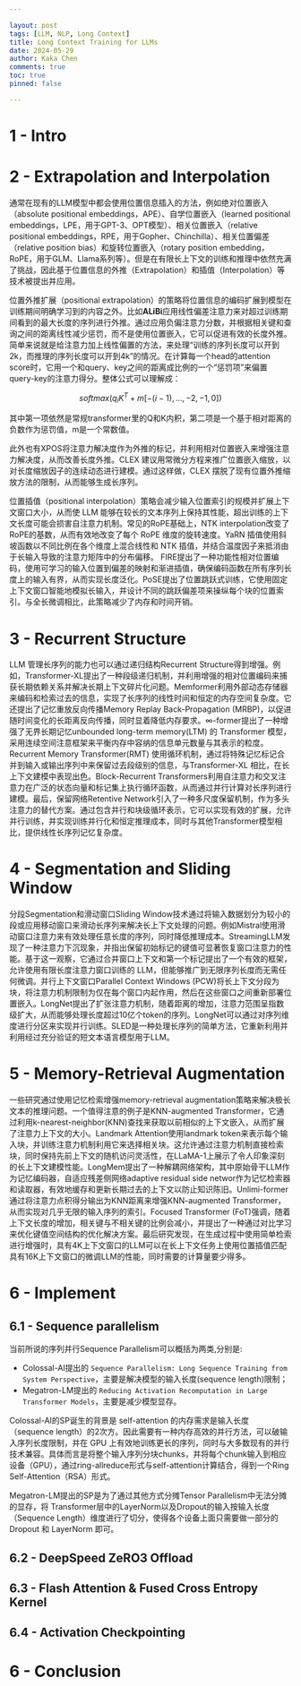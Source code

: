 ```yaml
---

layout: post
tags: [LLM, NLP, Long Context]
title: Long Context Training for LLMs
date: 2024-05-29
author: Kaka Chen
comments: true
toc: true
pinned: false

---
```


# 1 - Intro

# 2 - Extrapolation and Interpolation

通常在现有的LLM模型中都会使用位置信息插入的方法，例如绝对位置嵌入（absolute positional embeddings，APE）、自学位置嵌入（learned positional embeddings，LPE，用于GPT-3、OPT模型）、相关位置嵌入（relative positional embeddings，RPE，用于Gopher、Chinchilla）、相关位置偏差（relative position bias）和旋转位置嵌入（rotary position embedding，RoPE，用于GLM、Llama系列等）。但是在有限长上下文的训练和推理中依然充满了挑战，因此基于位置信息的外推（Extrapolation）和插值（Interpolation）等技术被提出并应用。

位置外推扩展（positional extrapolation）的策略将位置信息的编码扩展到模型在训练期间明确学习到的内容之外。比如**ALiBi**应用线性偏差注意力来对超过训练期间看到的最大长度的序列进行外推。通过应用负偏注意力分数，并根据相关键和查询之间的距离线性减少惩罚，而不是使用位置嵌入，它可以促进有效的长度外推。简单来说就是给注意力加上线性偏置的方法，来处理“训练的序列长度可以开到2k，而推理的序列长度可以开到4k”的情况。在计算每一个head的attention score时，它用一个和query、key之间的距离成比例的一个“惩罚项”来偏置query-key的注意力得分。整体公式可以理解成：

$$softmax(q_iK^T+m [-(i-1),...,-2,-1,0])$$

其中第一项依然是常规transformer里的Q和K内积，第二项是一个基于相对距离的负数作为惩罚值，m是一个常数值。

此外也有XPOS将注意力解决度作为外推的标记，并利用相对位置嵌入来增强注意力解决度，从而改善长度外推。CLEX 建议用常微分方程来推广位置嵌入缩放，以对长度缩放因子的连续动态进行建模。通过这样做，CLEX 摆脱了现有位置外推缩放方法的限制，从而能够生成长序列。

位置插值（positional interpolation）策略会减少输入位置索引的规模并扩展上下文窗口大小，从而使 LLM 能够在较长的文本序列上保持其性能，超出训练的上下文长度可能会损害自注意力机制。常见的RoPE基础上，NTK interpolation改变了RoPE的基数，从而有效地改变了每个 RoPE 维度的旋转速度。YaRN 插值使用斜坡函数以不同比例在各个维度上混合线性和 NTK 插值，并结合温度因子来抵消由于长输入导致的注意力矩阵中的分布偏移。 FIRE提出了一种功能性相对位置编码，使用可学习的输入位置到偏差的映射和渐进插值，确保编码函数在所有序列长度上的输入有界，从而实现长度泛化。PoSE提出了位置跳跃式训练，它使用固定上下文窗口智能地模拟长输入，并设计不同的跳跃偏差项来操纵每个块的位置索引。与全长微调相比，此策略减少了内存和时间开销。

# 3 - Recurrent Structure

LLM 管理长序列的能力也可以通过递归结构Recurrent Structure得到增强。例如，Transformer-XL提出了一种段级递归机制，并利用增强的相对位置编码来捕获长期依赖关系并解决长期上下文碎片化问题。Memformer利用外部动态存储器来编码和检索过去的信息，实现了长序列的线性时间和恒定的内存空间复杂度。它还提出了记忆重放反向传播Memory Replay Back-Propagation (MRBP)，以促进随时间变化的长距离反向传播，同时显着降低内存要求。∞-former提出了一种增强了无界长期记忆unbounded long-term memory(LTM) 的 Transformer 模型，采用连续空间注意框架来平衡内存中容纳的信息单元数量与其表示的粒度。Recurrent Memory Transformer(RMT) 使用循环机制，通过将特殊记忆标记合并到输入或输出序列中来保留过去段级别的信息，与Transformer-XL 相比，在长上下文建模中表现出色。Block-Recurrent Transformers利用自注意力和交叉注意力在广泛的状态向量和标记集上执行循环函数，从而通过并行计算对长序列进行建模。最后，保留网络Retentive Network引入了一种多尺度保留机制，作为多头注意力的替代方案。通过包含并行和块级循环表示，它可以实现有效的扩展，允许并行训练，并实现训练并行化和恒定推理成本，同时与其他Transformer模型相比，提供线性长序列记忆复杂度。

# 4 - Segmentation and Sliding Window

分段Segmentation和滑动窗口Sliding Window技术通过将输入数据划分为较小的段或应用移动窗口来滑动长序列来解决长上下文处理的问题。例如Mistral使用滑动窗口注意力来有效处理任意长度的序列，同时降低推理成本。StreamingLLM发现了一种注意力下沉现象，并指出保留初始标记的键值可显著恢复窗口注意力的性能。基于这一观察，它通过合并窗口上下文和第一个标记提出了一个有效的框架，允许使用有限长度注意力窗口训练的 LLM，但能够推广到无限序列长度而无需任何微调。并行上下文窗口Parallel Context Windows (PCW)将长上下文分段为块，将注意力机制限制为仅在每个窗口内起作用，然后在这些窗口之间重新部署位置嵌入。LongNet提出了扩张注意力机制，随着距离的增加，注意力范围呈指数级扩大，从而能够处理长度超过10亿个token的序列。LongNet可以通过对序列维度进行分区来实现并行训练。SLED是一种处理长序列的简单方法，它重新利用并利用经过充分验证的短文本语言模型用于LLM。

# 5 - Memory-Retrieval Augmentation

一些研究通过使用记忆检索增强memory-retrieval augmentation策略来解决极长文本的推理问题。一个值得注意的例子是KNN-augmented Transformer，它通过利用k-nearest-neighbor(KNN)查找来获取以前相似的上下文嵌入，从而扩展了注意力上下文的大小。Landmark Attention使用landmark token来表示每个输入块，并训练注意力机制利用它来选择相关块。这允许通过注意力机制直接检索块，同时保持先前上下文的随机访问灵活性，在LLaMA-1上展示了令人印象深刻的长上下文建模性能。LongMem提出了一种解耦网络架构，其中原始骨干LLM作为记忆编码器，自适应残差侧网络adaptive residual side networ作为记忆检索器和读取器，有效地缓存和更新长期过去的上下文以防止知识陈旧。Unlimi-former通过将注意力点积得分输出为KNN距离来增强KNN-augmented Transformer，从而实现对几乎无限的输入序列的索引。Focused Transformer (FoT)强调，随着上下文长度的增加，相关键与不相关键的比例会减小，并提出了一种通过对比学习来优化键值空间结构的优化解决方案。最后研究发现，在生成过程中使用简单检索进行增强时，具有4K上下文窗口的LLM可以在长上下文任务上使用位置插值匹配具有16K上下文窗口的微调LLM的性能，同时需要的计算量要少得多。

# 6 - Implement

## 6.1 - Sequence parallelism

当前所说的序列并行Sequence Parallelism可以概括为两类,分别是:
- Colossal-AI提出的 `Sequence Parallelism: Long Sequence Training from System Perspective`，主要是解决模型的输入长度(sequence length)限制；
- Megatron-LM提出的 `Reducing Activation Recomputation in Large Transformer Models`，主要是减少模型显存。

Colossal-AI的SP诞生的背景是 self-attention 的内存需求是输入长度（sequence length）的2次方。因此需要有一种内存高效的并行方法，可以破输入序列长度限制，并在 GPU 上有效地训练更长的序列，同时与大多数现有的并行技术兼容。具体而言是将整个输入序列分块chunks，并将每个chunk输入到相应设备（GPU），通过ring-allreduce形式与self-attention计算结合，得到一个Ring Self-Attention（RSA）形式。

Megatron-LM提出的SP是为了通过其他方式分摊Tensor Parallelism中无法分摊的显存，将 Transformer层中的LayerNorm以及Dropout的输入按输入长度（Sequence Length）维度进行了切分，使得各个设备上面只需要做一部分的 Dropout 和 LayerNorm 即可。

## 6.2 - DeepSpeed ZeRO3 Offload

## 6.3 - Flash Attention & Fused Cross Entropy Kernel

## 6.4 - Activation Checkpointing

# 6 - Conclusion